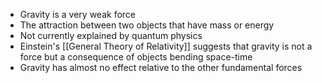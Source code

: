 - Gravity is a very weak force
- The attraction between two objects that have mass or energy
- Not currently explained by quantum physics
- Einstein's [[General Theory of Relativity]] suggests that gravity is not a force but a consequence of objects bending space-time
- Gravity has almost no effect relative to the other fundamental forces